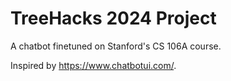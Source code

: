 # TreeHacks 2024 Project

A chatbot finetuned on Stanford's CS 106A course.

Inspired by https://www.chatbotui.com/.

